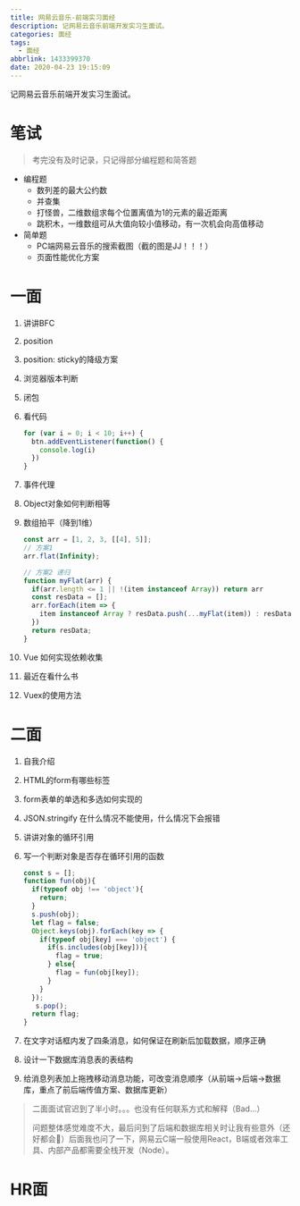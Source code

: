 ```yaml
---
title: 网易云音乐-前端实习面经
description: 记网易云音乐前端开发实习生面试。
categories: 面经
tags:
  - 面经
abbrlink: 1433399370
date: 2020-04-23 19:15:09
---
```


记网易云音乐前端开发实习生面试。

# 笔试

> 考完没有及时记录，只记得部分编程题和简答题

* 编程题
  * 数列差的最大公约数
  * 并查集
  * 打怪兽，二维数组求每个位置离值为1的元素的最近距离
  * 跳积木，一维数组可从大值向较小值移动，有一次机会向高值移动
* 简单题
  * PC端网易云音乐的搜索截图（截的图是JJ！！！）
  * 页面性能优化方案

# 一面

1. 讲讲BFC

2. position

3. position: sticky的降级方案

4. 浏览器版本判断

5. 闭包

6. 看代码

   ```javascript
   for (var i = 0; i < 10; i++) {
     btn.addEventListener(function() {
       console.log(i)
     })
   }
   ```

7. 事件代理

8. Object对象如何判断相等

9. 数组拍平（降到1维）

   ```javascript
   const arr = [1, 2, 3, [[4], 5]];
   // 方案1
   arr.flat(Infinity);
   
   // 方案2 递归
   function myFlat(arr) {
     if(arr.length <= 1 || !(item instanceof Array)) return arr
     const resData = [];
     arr.forEach(item => {
       item instanceof Array ? resData.push(...myFlat(item)) : resData.push(item);
     })
     return resData;
   }
   ```

10. Vue 如何实现依赖收集

11. 最近在看什么书

12. Vuex的使用方法

# 二面

1. 自我介绍

2. HTML的form有哪些标签

3. form表单的单选和多选如何实现的

4. JSON.stringify 在什么情况不能使用，什么情况下会报错

5. 讲讲对象的循环引用

6. 写一个判断对象是否存在循环引用的函数

   ```javascript
   const s = [];
   function fun(obj){
     if(typeof obj !== 'object'){
       return;
     }
     s.push(obj);
     let flag = false;
     Object.keys(obj).forEach(key => {
       if(typeof obj[key] === 'object') {
         if(s.includes(obj[key])){
           flag = true;
         } else{
           flag = fun(obj[key]);
         }
       }
     });
      s.pop();
     return flag;
   }
   ```

7. 在文字对话框内发了四条消息，如何保证在刷新后加载数据，顺序正确

8. 设计一下数据库消息表的表结构

9. 给消息列表加上拖拽移动消息功能，可改变消息顺序（从前端->后端->数据库，重点了前后端传值方案、数据库更新）

> 二面面试官迟到了半小时。。。也没有任何联系方式和解释（Bad...）
>
> 问题整体感觉难度不大，最后问到了后端和数据库相关时让我有些意外（还好都会🍕）后面我也问了一下，网易云C端一般使用React，B端或者效率工具、内部产品都需要全栈开发（Node）。

# HR面

